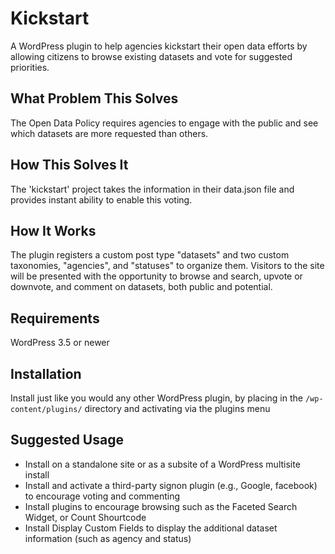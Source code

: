 Kickstart
=========

A WordPress plugin to help agencies kickstart their open data efforts by allowing citizens to browse existing datasets and vote for suggested priorities.


What Problem This Solves
------------------------

The Open Data Policy requires agencies to engage with the public and see which datasets are more requested than others.  


How This Solves It
------------------
The 'kickstart' project takes the information in their data.json file and provides instant ability to enable this voting.


How It Works
------------

The plugin registers a custom post type "datasets" and two custom taxonomies, "agencies", and "statuses" to organize them. Visitors to the site will be presented with the opportunity to browse and search, upvote or downvote, and comment on datasets, both public and potential. 

Requirements
------------
WordPress 3.5 or newer

Installation
------------

Install just like you would any other WordPress plugin, by placing in the `/wp-content/plugins/` directory and activating via the plugins menu

Suggested Usage
---------------

* Install on a standalone site or as a subsite of a WordPress multisite install
* Install and activate a third-party signon plugin (e.g., Google, facebook) to encourage voting and commenting
* Install plugins to encourage browsing such as the Faceted Search Widget, or Count Shourtcode
* Install Display Custom Fields to display the additional dataset information (such as agency and status)

